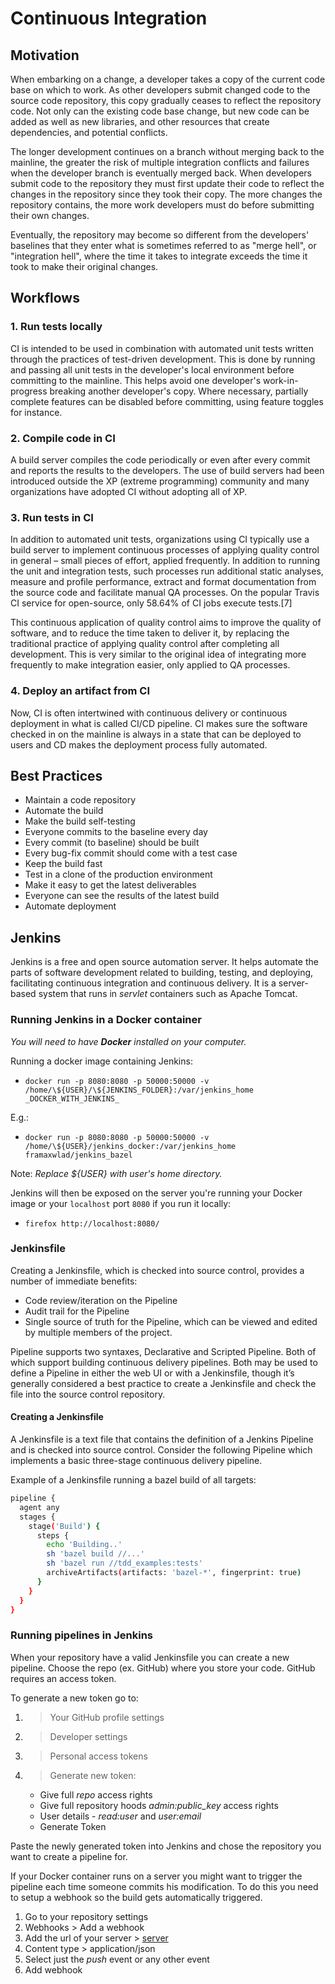 # Continuous Integration

## **Motivation**

When embarking on a change, a developer takes a copy of the current code base on which to work. As other developers submit changed code to the source code repository, this copy gradually ceases to reflect the repository code. Not only can the existing code base change, but new code can be added as well as new libraries, and other resources that create dependencies, and potential conflicts.

The longer development continues on a branch without merging back to the mainline, the greater the risk of multiple integration conflicts and failures when the developer branch is eventually merged back. When developers submit code to the repository they must first update their code to reflect the changes in the repository since they took their copy. The more changes the repository contains, the more work developers must do before submitting their own changes.

Eventually, the repository may become so different from the developers' baselines that they enter what is sometimes referred to as "merge hell", or "integration hell", where the time it takes to integrate exceeds the time it took to make their original changes.

## **Workflows**

### **1. Run tests locally**

CI is intended to be used in combination with automated unit tests written through the practices of test-driven development. This is done by running and passing all unit tests in the developer's local environment before committing to the mainline. This helps avoid one developer's work-in-progress breaking another developer's copy. Where necessary, partially complete features can be disabled before committing, using feature toggles for instance.

### **2. Compile code in CI**

A build server compiles the code periodically or even after every commit and reports the results to the developers. The use of build servers had been introduced outside the XP (extreme programming) community and many organizations have adopted CI without adopting all of XP.

### **3. Run tests in CI**

In addition to automated unit tests, organizations using CI typically use a build server to implement continuous processes of applying quality control in general – small pieces of effort, applied frequently. In addition to running the unit and integration tests, such processes run additional static analyses, measure and profile performance, extract and format documentation from the source code and facilitate manual QA processes. On the popular Travis CI service for open-source, only 58.64% of CI jobs execute tests.[7]

This continuous application of quality control aims to improve the quality of software, and to reduce the time taken to deliver it, by replacing the traditional practice of applying quality control after completing all development. This is very similar to the original idea of integrating more frequently to make integration easier, only applied to QA processes.

### **4. Deploy an artifact from CI**

Now, CI is often intertwined with continuous delivery or continuous deployment in what is called CI/CD pipeline. CI makes sure the software checked in on the mainline is always in a state that can be deployed to users and CD makes the deployment process fully automated.

## **Best Practices**

* Maintain a code repository
* Automate the build
* Make the build self-testing
* Everyone commits to the baseline every day
* Every commit (to baseline) should be built
* Every bug-fix commit should come with a test case
* Keep the build fast
* Test in a clone of the production environment
* Make it easy to get the latest deliverables
* Everyone can see the results of the latest build
* Automate deployment

## **Jenkins**

Jenkins is a free and open source automation server. It helps automate the parts of software development related to building, testing, and deploying, facilitating continuous integration and continuous delivery. It is a server-based system that runs in _servlet_ containers such as Apache Tomcat.

### **Running Jenkins in a Docker container**

_You will need to have **Docker** installed on your computer._

Running a docker image containing Jenkins:

* `docker run -p 8080:8080 -p 50000:50000 -v /home/\${USER}/\${JENKINS_FOLDER}:/var/jenkins_home _DOCKER_WITH_JENKINS_`

E.g.:

* `docker run -p 8080:8080 -p 50000:50000 -v /home/\${USER}/jenkins_docker:/var/jenkins_home framaxwlad/jenkins_bazel`

Note: _Replace ${USER} with user's home directory._

Jenkins will then be exposed on the server you're running your Docker image or your `localhost` port `8080` if you run it locally:

* `firefox http://localhost:8080/`

### **Jenkinsfile**

Creating a Jenkinsfile, which is checked into source control, provides a number of immediate benefits:

* Code review/iteration on the Pipeline
* Audit trail for the Pipeline
* Single source of truth for the Pipeline, which can be viewed and edited by multiple members of the project.

Pipeline supports two syntaxes, Declarative and Scripted Pipeline. Both of which support building continuous delivery pipelines. Both may be used to define a Pipeline in either the web UI or with a Jenkinsfile, though it’s generally considered a best practice to create a Jenkinsfile and check the file into the source control repository.

#### **Creating a Jenkinsfile**

A Jenkinsfile is a text file that contains the definition of a Jenkins Pipeline and is checked into source control. Consider the following Pipeline which implements a basic three-stage continuous delivery pipeline.

Example of a Jenkinsfile running a bazel build of all targets:

```bash
pipeline {
  agent any
  stages {
    stage('Build') {
      steps {
        echo 'Building..'
        sh 'bazel build //...'
        sh 'bazel run //tdd_examples:tests'
        archiveArtifacts(artifacts: 'bazel-*', fingerprint: true)
      }
    }
  }
}
```

### **Running pipelines in Jenkins**

When your repository have a valid Jenkinsfile you can create a new pipeline. Choose the repo (ex. GitHub) where you store your code.
GitHub requires an access token.

To generate a new token go to:

1. > Your GitHub profile settings
2. > Developer settings
3. > Personal access tokens
4. > Generate new token:
   * Give full _repo_ access rights
   * Give full repository hoods _admin:public_key_ access rights
   * User details - _read:user_ and _user:email_
   * Generate Token

Paste the newly generated token into Jenkins and chose the repository you want to create a pipeline for.

If your Docker container runs on a server you might want to trigger the pipeline each time someone commits his modification. To do this you need to setup a webhook so the build gets automatically triggered.

1. Go to your repository settings
2. Webhooks > Add a webhook
3. Add the url of your server > [server](http://12.34.56.78:8080/github-webhook/)
4. Content type > application/json
5. Select just the _push_ event or any other event
6. Add webhook
